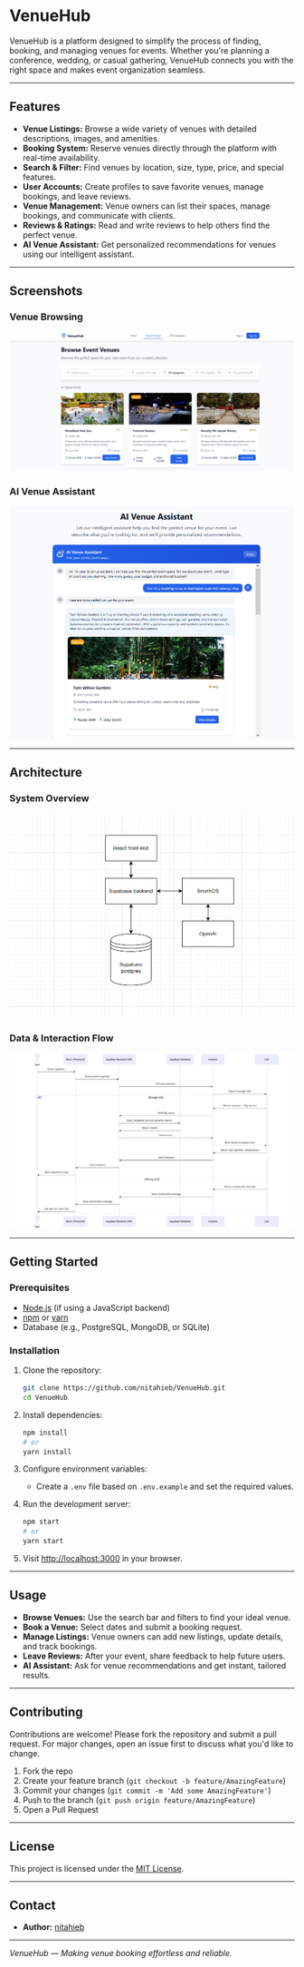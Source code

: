 # VenueHub

VenueHub is a platform designed to simplify the process of finding, booking, and managing venues for events. Whether you're planning a conference, wedding, or casual gathering, VenueHub connects you with the right space and makes event organization seamless.

---

## Features

- **Venue Listings:** Browse a wide variety of venues with detailed descriptions, images, and amenities.
- **Booking System:** Reserve venues directly through the platform with real-time availability.
- **Search & Filter:** Find venues by location, size, type, price, and special features.
- **User Accounts:** Create profiles to save favorite venues, manage bookings, and leave reviews.
- **Venue Management:** Venue owners can list their spaces, manage bookings, and communicate with clients.
- **Reviews & Ratings:** Read and write reviews to help others find the perfect venue.
- **AI Venue Assistant:** Get personalized recommendations for venues using our intelligent assistant.

---

## Screenshots

### Venue Browsing

![Browse Event Venues](images/venuehub_browse_venues.PNG) <!-- Image 1 -->

### AI Venue Assistant

![AI Venue Assistant](images/venuehub_ai_assistant.PNG) <!-- Image 2 -->

---

## Architecture

### System Overview

![VenueHub Architecture Diagram](images/venuehub_architecture.PNG) <!-- Image 3 -->

### Data & Interaction Flow

![VenueHub Sequence Diagram](images/venuehub_sequence.png) <!-- Image 4 -->

---

## Getting Started

### Prerequisites

- [Node.js](https://nodejs.org/) (if using a JavaScript backend)
- [npm](https://www.npmjs.com/) or [yarn](https://yarnpkg.com/)
- Database (e.g., PostgreSQL, MongoDB, or SQLite)

### Installation

1. Clone the repository:
   ```bash
   git clone https://github.com/nitahieb/VenueHub.git
   cd VenueHub
   ```

2. Install dependencies:
   ```bash
   npm install
   # or
   yarn install
   ```

3. Configure environment variables:
   - Create a `.env` file based on `.env.example` and set the required values.

4. Run the development server:
   ```bash
   npm start
   # or
   yarn start
   ```

5. Visit [http://localhost:3000](http://localhost:3000) in your browser.

---

## Usage

- **Browse Venues:** Use the search bar and filters to find your ideal venue.
- **Book a Venue:** Select dates and submit a booking request.
- **Manage Listings:** Venue owners can add new listings, update details, and track bookings.
- **Leave Reviews:** After your event, share feedback to help future users.
- **AI Assistant:** Ask for venue recommendations and get instant, tailored results.

---

## Contributing

Contributions are welcome! Please fork the repository and submit a pull request. For major changes, open an issue first to discuss what you'd like to change.

1. Fork the repo
2. Create your feature branch (`git checkout -b feature/AmazingFeature`)
3. Commit your changes (`git commit -m 'Add some AmazingFeature'`)
4. Push to the branch (`git push origin feature/AmazingFeature`)
5. Open a Pull Request

---

## License

This project is licensed under the [MIT License](LICENSE).

---

## Contact

- **Author:** [nitahieb](https://github.com/nitahieb)

---

*VenueHub — Making venue booking effortless and reliable.*
